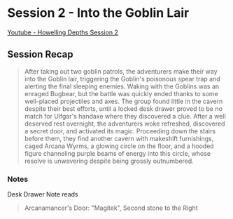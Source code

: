 # Session 2 - Into the Goblin Lair

[Youtube - Howelling Depths Session 2](https://youtu.be/J5c-ghnJasI)

## Session Recap

> After taking out two goblin patrols, the adventurers make their way into the Goblin lair, triggering the Goblin's poisonous spear trap and alerting the final sleeping enemies. Waking with the Goblins was an enraged Bugbear, but the battle was quickly ended thanks to some well-placed projectiles and axes. The group found little in the cavern despite their best efforts, until a locked desk drawer proved to be no match for Ulfgar's handaxe where they discovered a clue. After a well deserved rest overnight, the adventurers woke refreshed, discovered a secret door, and activated its magic. Proceeding down the stairs before them, they find another cavern with makeshift furnishings, caged Arcana Wyrms, a glowing circle on the floor, and a hooded figure channeling purple beams of energy into this circle, whose resolve is unwavering despite being grossly outnumbered.

### Notes

Desk Drawer Note reads

> Arcanamancer's Door: "Magitek", Second stone to the Right

